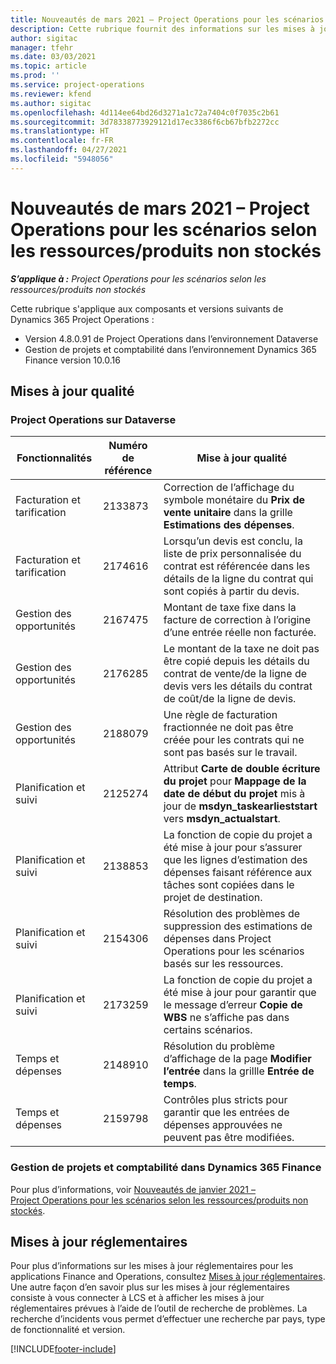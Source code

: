 ```yaml
---
title: Nouveautés de mars 2021 – Project Operations pour les scénarios selon les ressources/produits non stockés
description: Cette rubrique fournit des informations sur les mises à jour qualité disponibles dans la version de mars 2021 de Project Operations pour les scénarios basés sur les ressources/produits non stockés.
author: sigitac
manager: tfehr
ms.date: 03/03/2021
ms.topic: article
ms.prod: ''
ms.service: project-operations
ms.reviewer: kfend
ms.author: sigitac
ms.openlocfilehash: 4d114ee64bd26d3271a1c72a7404c0f7035c2b61
ms.sourcegitcommit: 3d78338773929121d17ec3386f6cb67bfb2272cc
ms.translationtype: HT
ms.contentlocale: fr-FR
ms.lasthandoff: 04/27/2021
ms.locfileid: "5948056"
---
```

# <a name="whats-new-march-2021---project-operations-for-resourcenon-stocked-based-scenarios"></a>Nouveautés de mars 2021 – Project Operations pour les scénarios selon les ressources/produits non stockés

_**S’applique à :** Project Operations pour les scénarios selon les ressources/produits non stockés_

Cette rubrique s'applique aux composants et versions suivants de Dynamics 365 Project Operations :

- Version 4.8.0.91 de Project Operations dans l’environnement Dataverse 
- Gestion de projets et comptabilité dans l’environnement Dynamics 365 Finance version 10.0.16 

## <a name="quality-updates"></a>Mises à jour qualité

### <a name="project-operations-on-dataverse"></a>Project Operations sur Dataverse


| **Fonctionnalités** | **Numéro de référence** | **Mise à jour qualité** |
| --- | --- | --- |
| Facturation et tarification | 2133873 | Correction de l’affichage du symbole monétaire du **Prix de vente unitaire** dans la grille **Estimations des dépenses**. |
| Facturation et tarification | 2174616 | Lorsqu’un devis est conclu, la liste de prix personnalisée du contrat est référencée dans les détails de la ligne du contrat qui sont copiés à partir du devis. |
| Gestion des opportunités | 2167475 | Montant de taxe fixe dans la facture de correction à l’origine d’une entrée réelle non facturée. |
| Gestion des opportunités | 2176285 | Le montant de la taxe ne doit pas être copié depuis les détails du contrat de vente/de la ligne de devis vers les détails du contrat de coût/de la ligne de devis. |
| Gestion des opportunités | 2188079 | Une règle de facturation fractionnée ne doit pas être créée pour les contrats qui ne sont pas basés sur le travail. |
| Planification et suivi | 2125274 | Attribut **Carte de double écriture du projet** pour **Mappage de la date de début du projet** mis à jour de **msdyn\_taskearlieststart** vers **msdyn\_actualstart**. |
| Planification et suivi | 2138853 | La fonction de copie du projet a été mise à jour pour s’assurer que les lignes d’estimation des dépenses faisant référence aux tâches sont copiées dans le projet de destination. |
| Planification et suivi | 2154306 | Résolution des problèmes de suppression des estimations de dépenses dans Project Operations pour les scénarios basés sur les ressources. |
| Planification et suivi | 2173259 | La fonction de copie du projet a été mise à jour pour garantir que le message d’erreur **Copie de WBS** ne s’affiche pas dans certains scénarios. |
| Temps et dépenses | 2148910 | Résolution du problème d’affichage de la page **Modifier l’entrée** dans la grillle **Entrée de temps**. |
| Temps et dépenses | 2159798 | Contrôles plus stricts pour garantir que les entrées de dépenses approuvées ne peuvent pas être modifiées. |

### <a name="project-management-and-accounting-on-dynamics-365-finance"></a>Gestion de projets et comptabilité dans Dynamics 365 Finance

Pour plus d’informations, voir [Nouveautés de janvier 2021 – Project Operations pour les scénarios selon les ressources/produits non stockés](whats-new-jan-2021-resource-based.md).

## <a name="regulatory-updates"></a>Mises à jour réglementaires

Pour plus d’informations sur les mises à jour réglementaires pour les applications Finance and Operations, consultez [Mises à jour réglementaires](/dynamics365/finance/localizations/regulatory-updates). Une autre façon d’en savoir plus sur les mises à jour réglementaires consiste à vous connecter à LCS et à afficher les mises à jour réglementaires prévues à l’aide de l’outil de recherche de problèmes. La recherche d’incidents vous permet d’effectuer une recherche par pays, type de fonctionnalité et version.


[!INCLUDE[footer-include](../includes/footer-banner.md)]